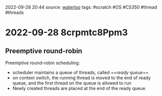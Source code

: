 2022-09-28 20:44
source: [waterloo]()
tags: #scratch #OS #CS350 #thread #threads 

#  2022-09-28 8crpmtc8Ppm3

## Preemptive round-robin

Preemptive round-robin scheduling:

- scheduler maintains a queue of threads, called ==*ready queue*==
- on context switch, the running thread is moved to the end of ready queue, and the first thread on the queue is allowed to run
- Newly created threads are placed at the end of the ready queue